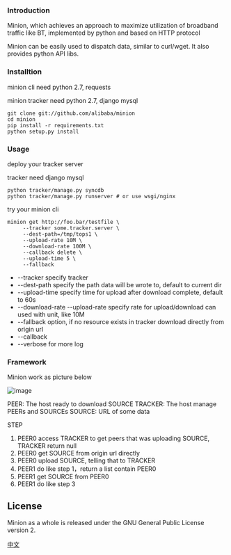 ### Introduction

Minion, which achieves an approach to maximize utilization of
broadband traffic like BT, implemented by python and based on HTTP
protocol

Minion can be easily used to dispatch data, similar to curl/wget. It
also provides python API libs.

### Installtion

minion cli need python 2.7, requests

minion tracker need python 2.7, django mysql

```
git clone git://github.com/alibaba/minion
cd minion
pip install -r requirements.txt
python setup.py install
```

### Usage

deploy your tracker server

tracker need django mysql

```
python tracker/manage.py syncdb
python tracker/manage.py runserver # or use wsgi/nginx
```

try your minion cli

```
minion get http://foo.bar/testfile \
     --tracker some.tracker.server \
     --dest-path=/tmp/tops1 \
     --upload-rate 10M \
     --download-rate 100M \
     --callback delete \
     --upload-time 5 \
     --fallback
```

* --tracker specify tracker
* --dest-path specify the path data will be wrote to, default to current dir
* --upload-time specify time for upload after download complete, default
  to 60s
* --download-rate --upload-rate specify rate for upload/download
    can used with unit, like 10M
* --fallback option, if no resource exists in tracker download directly
    from origin url
* --callback
* --verbose for more log

### Framework

Minion work as picture below

![image](/docs/p2p_flow.png)


PEER:    The host ready to download SOURCE
TRACKER: The host manage PEERs and SOURCEs
SOURCE:  URL of some data


STEP

1. PEER0 access TRACKER to get peers that was uploading  SOURCE, TRACKER
   return null
2. PEER0 get SOURCE from origin url directly
3. PEER0 upload SOURCE, telling that to TRACKER
4. PEER1 do like step 1，return a list contain PEER0
5. PEER1 get SOURCE from PEER0
6. PEER1 do like step 3

## License

Minion as a whole is released under the GNU General Public License
version 2.

[中文](/README.cn.md)
